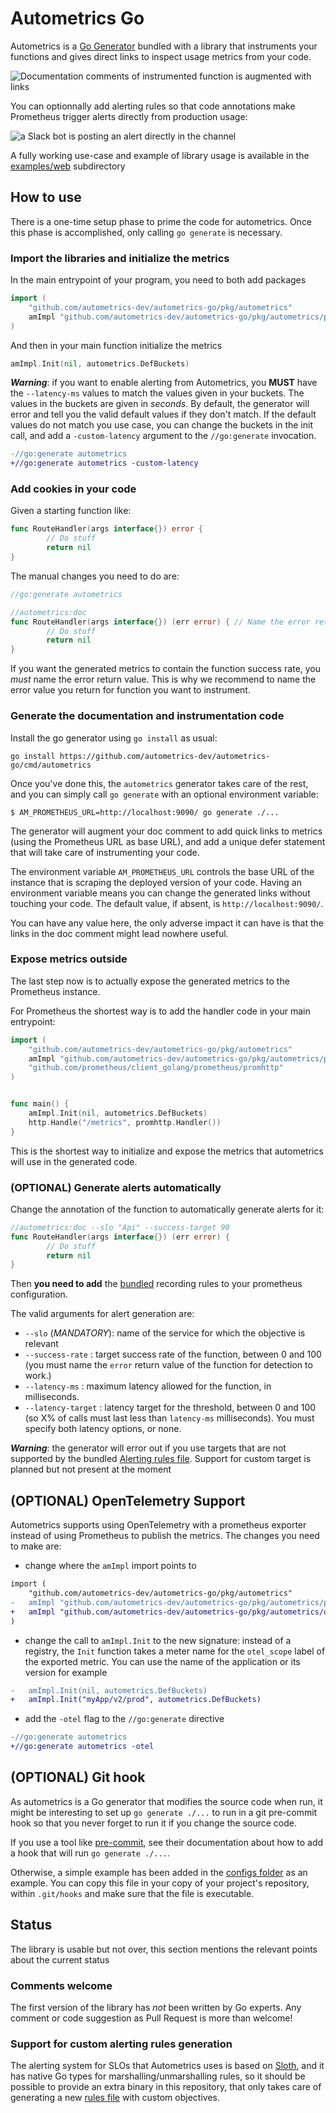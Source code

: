 # Autometrics Go

Autometrics is a [Go
Generator](https://pkg.go.dev/cmd/go#hdr-Generate_Go_files_by_processing_source)
bundled with a library that instruments your functions and gives direct links to 
inspect usage metrics from your code.

![Documentation comments of instrumented function is augmented with links](./assets/codium-screenshot-example.png)

You can optionnally add alerting rules so that code annotations make Prometheus
trigger alerts directly from production usage:

![a Slack bot is posting an alert directly in the channel](./assets/slack-alert-example.png)

A fully working use-case and example of library usage is available in the
[examples/web](./examples/web) subdirectory

## How to use

There is a one-time setup phase to prime the code for autometrics. Once this
phase is accomplished, only calling `go generate` is necessary.

### Import the libraries and initialize the metrics

In the main entrypoint of your program, you need to both add packages

``` go
import (
	"github.com/autometrics-dev/autometrics-go/pkg/autometrics"
	amImpl "github.com/autometrics-dev/autometrics-go/pkg/autometrics/prometheus"
)
```

And then in your main function initialize the metrics

``` go
amImpl.Init(nil, autometrics.DefBuckets)
```

**_Warning_**: if you want to enable alerting from Autometrics, you **MUST**
have the `--latency-ms` values to match the values given in your buckets. The
values in the buckets are given in _seconds_. By default, the generator will
error and tell you the valid default values if they don't match.
If the default values do not match you use case, you can change the buckets in
the init call, and add a `-custom-latency` argument to the `//go:generate` invocation.

```patch
-//go:generate autometrics
+//go:generate autometrics -custom-latency
```

### Add cookies in your code

Given a starting function like:

```go
func RouteHandler(args interface{}) error {
        // Do stuff
        return nil
}
```

The manual changes you need to do are:

```go
//go:generate autometrics

//autometrics:doc
func RouteHandler(args interface{}) (err error) { // Name the error return value; this is an optional but recommended change
        // Do stuff
        return nil
}
```

If you want the generated metrics to contain the function success rate, you
_must_ name the error return value. This is why we recommend to name the error
value you return for function you want to instrument.

### Generate the documentation and instrumentation code

Install the go generator using `go install` as usual:

``` console
go install https://github.com/autometrics-dev/autometrics-go/cmd/autometrics
```

Once you've done this, the `autometrics` generator takes care of the rest, and you can
simply call `go generate` with an optional environment variable:

```console
$ AM_PROMETHEUS_URL=http://localhost:9090/ go generate ./...
```

The generator will augment your doc comment to add quick links to metrics (using
the Prometheus URL as base URL), and add a unique defer statement that will take
care of instrumenting your code.

The environment variable `AM_PROMETHEUS_URL` controls the base URL of the instance that
is scraping the deployed version of your code. Having an environment variable means you
can change the generated links without touching your code. The default value, if absent,
is `http://localhost:9090/`.

You can have any value here, the only adverse impact it can
have is that the links in the doc comment might lead nowhere useful.

### Expose metrics outside

The last step now is to actually expose the generated metrics to the Prometheus instance.

For Prometheus the shortest way is to add the handler code in your main entrypoint:

``` go
import (
	"github.com/autometrics-dev/autometrics-go/pkg/autometrics"
	amImpl "github.com/autometrics-dev/autometrics-go/pkg/autometrics/prometheus"
	"github.com/prometheus/client_golang/prometheus/promhttp"
)


func main() {
	amImpl.Init(nil, autometrics.DefBuckets)
	http.Handle("/metrics", promhttp.Handler())
}
```

This is the shortest way to initialize and expose the metrics that autometrics will use
in the generated code.

### (OPTIONAL) Generate alerts automatically

Change the annotation of the function to automatically generate alerts for it:

``` go
//autometrics:doc --slo "Api" --success-target 90
func RouteHandler(args interface{}) (err error) {
        // Do stuff
        return nil
}
```

Then **you need to add** the [bundled](./configs/autometrics.rules.yml)
recording rules to your prometheus configuration.

The valid arguments for alert generation are:
- `--slo` (*MANDATORY*): name of the service for which the objective is relevant
- `--success-rate` : target success rate of the function, between 0 and 100 (you
  must name the `error` return value of the function for detection to work.)
- `--latency-ms` : maximum latency allowed for the function, in milliseconds.
- `--latency-target` : latency target for the threshold, between 0 and 100 (so X%
  of calls must last less than `latency-ms` milliseconds). You must specify both
  latency options, or none.
  
**_Warning_**: the generator will error out if you use targets that are not
supported by the bundled [Alerting rules file](./configs/autometrics.rules.yml).
Support for custom target is planned but not present at the moment
  
## (OPTIONAL) OpenTelemetry Support

Autometrics supports using OpenTelemetry with a prometheus exporter instead of using
Prometheus to publish the metrics. The changes you need to make are:

- change where the `amImpl` import points to
```patch
import (
	"github.com/autometrics-dev/autometrics-go/pkg/autometrics"
-	amImpl "github.com/autometrics-dev/autometrics-go/pkg/autometrics/prometheus"
+	amImpl "github.com/autometrics-dev/autometrics-go/pkg/autometrics/otel"
)
```
- change the call to `amImpl.Init` to the new signature: instead of a registry,
the `Init` function takes a meter name for the `otel_scope` label of the exported
metric. You can use the name of the application or its version for example

``` patch
-	amImpl.Init(nil, autometrics.DefBuckets)
+	amImpl.Init("myApp/v2/prod", autometrics.DefBuckets)
```

- add the `-otel` flag to the `//go:generate` directive

```patch
-//go:generate autometrics
+//go:generate autometrics -otel
```

## (OPTIONAL) Git hook

As autometrics is a Go generator that modifies the source code when run, it
might be interesting to set up `go generate ./...` to run in a git pre-commit
hook so that you never forget to run it if you change the source code.

If you use a tool like [pre-commit](https://pre-commit.com/), see their
documentation about how to add a hook that will run `go generate ./...`.

Otherwise, a simple example has been added in the [configs folder](./configs/pre-commit)
as an example. You can copy this file in your copy of your project's repository, within
`.git/hooks` and make sure that the file is executable.

## Status

The library is usable but not over, this section mentions the relevant points about
the current status

### Comments welcome

The first version of the library has _not_ been written by Go experts. Any comment or
code suggestion as Pull Request is more than welcome!

### Support for custom alerting rules generation

The alerting system for SLOs that Autometrics uses is based on
[Sloth](https://github.com/slok/sloth), and it has native Go types for
marshalling/unmarshalling rules, so it should be possible to provide an extra
binary in this repository, that only takes care of generating a new [rules
file](./configs/autometrics.rules.yml) with custom objectives.
